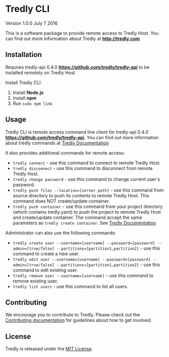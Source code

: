 # Tredly CLI

Version 1.0.0
July 7 2016

This is a software package to provide remote access to Tredly Host. You can find out more information about Tredly at **<http://tredly.com>**

## Installation

Requires tredly-api 0.4.0 **<https://github.com/tredly/tredly-api>** to be installed remotely on Tredly Host

Install Tredly CLI:

1. Install **Node.js**
2. Install **npm**
3. Run `sudo npm link`

## Usage

Tredly CLI is remote access command line client for tredly-api 0.4.0 **<https://github.com/tredly/tredly-api>**. You can find out more information about tredly commands at [Tredly Documentation](https://github.com/tredly/tredly-host/blob/master/README.md)

It also provides additional commands for remote access:

- `tredly connect` - use this command to connect to remote Tredly Host.
- `tredly disconnect` - use this command to disconnect from remote Tredly Host.
- `tredly change password` - use this command to change current user's password.
- `tredly push files --location=[server path]` - use this command from source directory to push its contents to remote Tredly Host. This command does NOT create/update container.
- `tredly push container` - use this command from your project directory (which contains tredly.yaml) to push the project to remote Tredly Host and create/update container. The command accept the same parameters as `tredly create container`. See [Tredly Documentation](https://github.com/tredly/tredly-host/blob/master/README.md)

Administrator can also use the following commands:

- `tredly create user --username=[username] --password=[password] --admin=[true/false] --partitions=[partition1,partition2]` - use this command to create a new user.
- `tredly edit user --username=[username] --password=[password] --admin=[true/false] --partitions=[partition1,partition2]` - use this command to edit existing user.
- `tredly remove user --username=[username]` - use this command to remove existing user.
- `tredly list users` - use this command to list all users.


## Contributing

We encourage you to contribute to Tredly. Please check out the [Contributing documentation](https://github.com/tredly/tredly-cli/blob/master/CONTRIBUTING.md) for guidelines about how to get involved.

## License

Tredly is released under the [MIT License](http://www.opensource.org/licenses/MIT).
